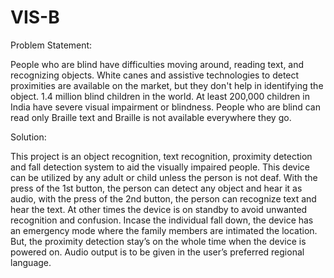 # VIS-B
Problem Statement:

People who are blind have difficulties moving around, reading text, and recognizing objects.
White canes and assistive technologies to detect proximities are available on the market, but they don't help in identifying the object.
1.4 million blind children in the world. At least 200,000 children in India have severe visual impairment or blindness. 
People who are blind can read only Braille text and Braille is not available everywhere they go.

Solution:

This project is an object recognition, text recognition, proximity detection and fall detection system to aid the visually impaired people. 
This device can be utilized by any adult or child unless the person is not deaf. 
With the press of the 1st button, the person can detect any object and hear it as audio, with the press of the 2nd button, the person can recognize text and hear the text. 
At other times the device is on standby to avoid unwanted recognition and confusion. 
Incase the individual fall down, the device has an emergency mode where the family members are intimated the location. 
But, the proximity detection stay’s on the whole time when the device is powered on. 
Audio output is to be given in the user’s preferred regional language. 
